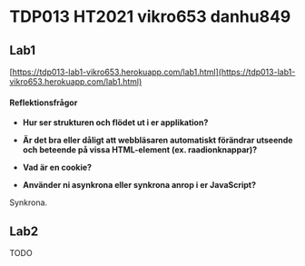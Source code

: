 # TDP013 HT2021 vikro653 danhu849


## Lab1

[https://tdp013-lab1-vikro653.herokuapp.com/lab1.html](https://tdp013-lab1-vikro653.herokuapp.com/lab1.html)


#### Reflektionsfrågor


- **Hur ser strukturen och flödet ut i er applikation?**


- **Är det bra eller dåligt att webbläsaren automatiskt förändrar utseende och beteende på vissa HTML-element (ex. raadionknappar)?**


- **Vad är en cookie?**


- **Använder ni asynkrona eller synkrona anrop i er JavaScript?**

Synkrona.




## Lab2

TODO
